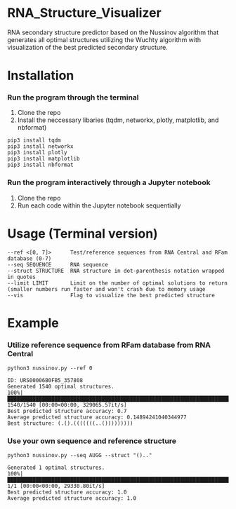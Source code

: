 # RNA_Structure_Visualizer
RNA secondary structure predictor based on the Nussinov algorithm that generates all optimal structures utilizing the Wuchty algorithm with visualization of the best predicted secondary structure.

# Installation

### Run the program through the terminal
1. Clone the repo
2. Install the neccessary libaries (tqdm, networkx, plotly, matplotlib, and nbformat)
```
pip3 install tqdm
pip3 install networkx
pip3 install plotly
pip3 install matplotlib
pip3 install nbformat 
```

### Run the program interactively through a Jupyter notebook
1. Clone the repo
2. Run each code within the Jupyter notebook sequentially

# Usage (Terminal version)

```
--ref <[0, 7]>      Test/reference sequences from RNA Central and RFam database (0-7)
--seq SEQUENCE      RNA sequence
--struct STRUCTURE  RNA structure in dot-parenthesis notation wrapped in quotes
--limit LIMIT       Limit on the number of optimal solutions to return (smaller numbers run faster and won't crash due to memory usage
--vis               Flag to visualize the best predicted structure
```

# Example

### Utilize reference sequence from RFam database from RNA Central

```
python3 nussinov.py --ref 0
```
```
ID: URS00006B0FB5_357808
Generated 1540 optimal structures.
100%|████████████████████████████████████████████████████████████████████████████████████████| 1540/1540 [00:00<00:00, 329065.57it/s]
Best predicted structure accuracy: 0.7
Average predicted structure accuracy: 0.14894241040344977
Best structure: (.().(((((((..()))))))))
```

### Use your own sequence and reference structure

```
python3 nussinov.py --seq AUGG --struct "().."
```
```
Generated 1 optimal structures.
100%|███████████████████████████████████████████████████████████████████████████████████████████████| 1/1 [00:00<00:00, 29330.80it/s]
Best predicted structure accuracy: 1.0
Average predicted structure accuracy: 1.0
```
